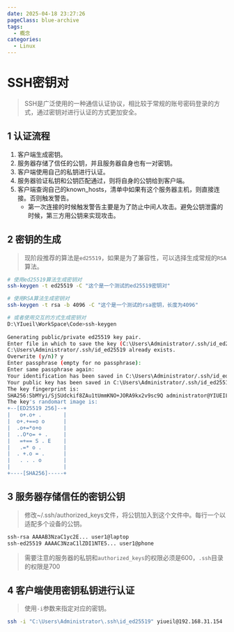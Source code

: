 ```yaml
---
date: 2025-04-18 23:27:26
pageClass: blue-archive
tags:
  - 概念
categories:
  - Linux
---
```


# SSH密钥对
> SSH是广泛使用的一种通信认证协议，相比较于常规的账号密码登录的方式，通过密钥对进行认证的方式更加安全。

## 1 认证流程
1. 客户端生成密钥。
2. 服务器存储了信任的公钥，并且服务器自身也有一对密钥。
3. 客户端使用自己的私钥进行认证。
4. 服务器验证私钥和公钥匹配通过，则将自身的公钥给到客户端。
5. 客户端查询自己的known_hosts，清单中如果有这个服务器主机，则直接连接。否则触发警告。
	- 第一次连接的时候触发警告主要是为了防止中间人攻击。避免公钥泄露的时候，第三方用公钥来实现攻击。

## 2 密钥的生成
>现阶段推荐的算法是`ed25519`，如果是为了兼容性，可以选择生成常规的`RSA`算法。

```bash
# 使用ed25519算法生成密钥对
ssh-keygen -t ed25519 -C "这个是一个测试的ed25519密钥对"

# 使用RSA算法生成密钥对
ssh-keygen -t rsa -b 4096 -C "这个是一个测试的rsa密钥，长度为4096"

# 或者使用交互的方式生成密钥对
D:\YIueil\WorkSpace\Code>ssh-keygen
 
Generating public/private ed25519 key pair.
Enter file in which to save the key (C:\Users\Administrator/.ssh/id_ed25519):
C:\Users\Administrator/.ssh/id_ed25519 already exists.
Overwrite (y/n)? y
Enter passphrase (empty for no passphrase):
Enter same passphrase again:
Your identification has been saved in C:\Users\Administrator/.ssh/id_ed25519
Your public key has been saved in C:\Users\Administrator/.ssh/id_ed25519.pub
The key fingerprint is:
SHA256:SbMYyi/SjSUdckif8ZAu1tUmmKNO+JORA9kx2v9sc9Q administrator@YIUEIL-B660M
The key's randomart image is:
+--[ED25519 256]--+
|   o+.o+ .       |
|  o+.+==o o      |
|  .o+=*o+o       |
|  ..O*o= + .     |
|   =+== S . E    |
|   .=* o .       |
|  . +.o = .      |
|   . . . o       |
|                 |
+----[SHA256]-----+
```

## 3 服务器存储信任的密钥公钥
>修改~/.ssh/authorized_keys文件，将公钥加入到这个文件中。每行一个以适配多个设备的公钥。

```bash
ssh-rsa AAAAB3NzaC1yc2E... user1@laptop
ssh-ed25519 AAAAC3NzaC1lZDI1NTE5... user1@phone
```

>需要注意的服务器的私钥和`authorized_keys`的权限必须是600，`.ssh`目录的权限是700
## 4 客户端使用密钥私钥进行认证
>使用`-i`参数来指定对应的密钥。

```bash
ssh -i "C:\Users\Administrator\.ssh\id_ed25519" yiueil@192.168.31.154
```